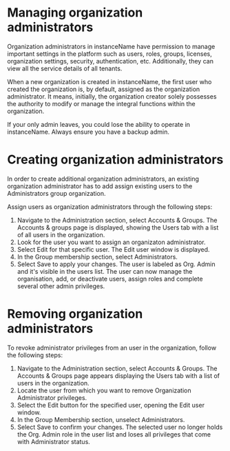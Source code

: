 ﻿# Managing organization administrators

Organization administrators in instanceName have permission to manage important settings in the platform such as users, roles, groups, licenses, organization settings, security, authentication, etc. Additionally, they can view all the service details of all tenants.

When a new organization is created in instanceName, the first user who created the organization is, by default, assigned as the organization administrator. It means, initially, the organization creator solely possesses the authority to modify or manage the integral functions within the organization.

If your only admin leaves, you could lose the ability to operate in instanceName. Always ensure you have a backup admin.

# Creating organization administrators

In order to create additional organization administrators, an existing organization administrator has to add assign existing users to the Administrators group organization.

Assign users as organization administrators through the following steps:

1. Navigate to the Administration section, select Accounts & Groups. The Accounts & groups page is displayed, showing the Users tab with a list of all users in the organization.
2. Look for the user you want to assign an organizaton administrator.
3. Select Edit for that specific user. The Edit user window is displayed.
4. In the Group membership section, select Administrators.
5. Select Save to apply your changes. The user is labeled as Org. Admin and it's visible in the users list. The user can now manage the organisation, add, or deactivate users, assign roles and complete several other admin privileges.

# Removing organization administrators

To revoke administrator privileges from an user in the organization, follow the following steps:

1. Navigate to the Administration section, select Accounts & Groups. The Accounts & Groups page appears displaying the Users tab with a list of users in the organization.
2. Locate the user from which you want to remove Organization Administrator privileges.
3. Select the Edit button for the specified user, opening the Edit user window.
4. In the Group Membership section, unselect Administrators.
5. Select Save to confirm your changes. The selected user no longer holds the Org. Admin role in the user list and loses all privileges that come with Administrator status.
